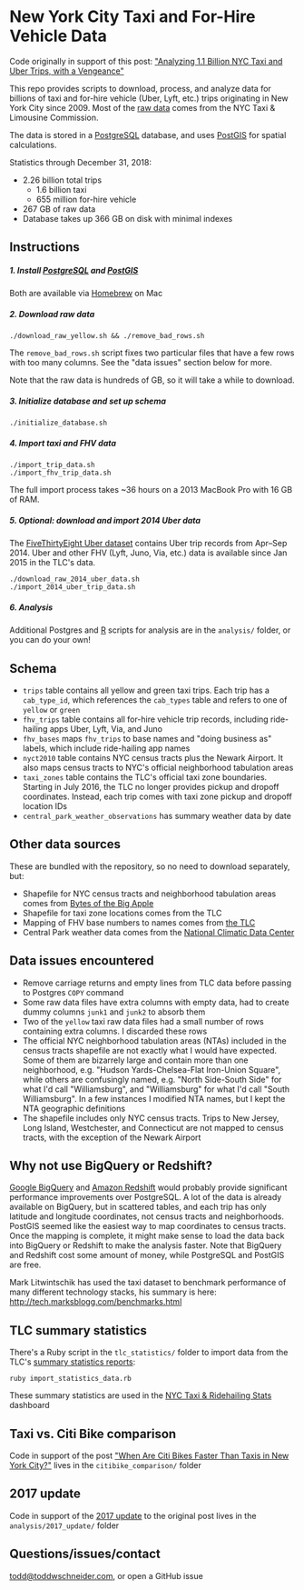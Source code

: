 # New York City Taxi and For-Hire Vehicle Data

Code originally in support of this post: ["Analyzing 1.1 Billion NYC Taxi and Uber Trips, with a Vengeance"](https://toddwschneider.com/posts/analyzing-1-1-billion-nyc-taxi-and-uber-trips-with-a-vengeance/)

This repo provides scripts to download, process, and analyze data for billions of taxi and for-hire vehicle (Uber, Lyft, etc.) trips originating in New York City since 2009. Most of the [raw data](https://www1.nyc.gov/site/tlc/about/tlc-trip-record-data.page) comes from the NYC Taxi & Limousine Commission.

The data is stored in a [PostgreSQL](https://www.postgresql.org/) database, and uses [PostGIS](https://postgis.net/) for spatial calculations.

Statistics through December 31, 2018:

- 2.26 billion total trips
  - 1.6 billion taxi
  - 655 million for-hire vehicle
- 267 GB of raw data
- Database takes up 366 GB on disk with minimal indexes

## Instructions

##### 1. Install [PostgreSQL](https://www.postgresql.org/download/) and [PostGIS](https://postgis.net/install)

Both are available via [Homebrew](https://brew.sh/) on Mac

##### 2. Download raw data

`./download_raw_yellow.sh && ./remove_bad_rows.sh`

The `remove_bad_rows.sh` script fixes two particular files that have a few rows with too many columns. See the "data issues" section below for more.

Note that the raw data is hundreds of GB, so it will take a while to download.

##### 3. Initialize database and set up schema

`./initialize_database.sh`

##### 4. Import taxi and FHV data

`./import_trip_data.sh`
<br>
`./import_fhv_trip_data.sh`

The full import process takes ~36 hours on a 2013 MacBook Pro with 16 GB of RAM.

##### 5. Optional: download and import 2014 Uber data

The [FiveThirtyEight Uber dataset](https://github.com/fivethirtyeight/uber-tlc-foil-response) contains Uber trip records from Apr–Sep 2014. Uber and other FHV (Lyft, Juno, Via, etc.) data is available since Jan 2015 in the TLC's data.

`./download_raw_2014_uber_data.sh`
<br>
`./import_2014_uber_trip_data.sh`

##### 6. Analysis

Additional Postgres and [R](https://www.r-project.org/) scripts for analysis are in the `analysis/` folder, or you can do your own!

## Schema

- `trips` table contains all yellow and green taxi trips. Each trip has a `cab_type_id`, which references the `cab_types` table and refers to one of `yellow` or `green`
- `fhv_trips` table contains all for-hire vehicle trip records, including ride-hailing apps Uber, Lyft, Via, and Juno
- `fhv_bases` maps `fhv_trips` to base names and "doing business as" labels, which include ride-hailing app names
- `nyct2010` table contains NYC census tracts plus the Newark Airport. It also maps census tracts to NYC's official neighborhood tabulation areas
- `taxi_zones` table contains the TLC's official taxi zone boundaries. Starting in July 2016, the TLC no longer provides pickup and dropoff coordinates. Instead, each trip comes with taxi zone pickup and dropoff location IDs
- `central_park_weather_observations` has summary weather data by date

## Other data sources

These are bundled with the repository, so no need to download separately, but:

- Shapefile for NYC census tracts and neighborhood tabulation areas comes from [Bytes of the Big Apple](https://www1.nyc.gov/site/planning/data-maps/open-data/districts-download-metadata.page)
- Shapefile for taxi zone locations comes from the TLC
- Mapping of FHV base numbers to names comes from [the TLC](https://data.cityofnewyork.us/Transportation/FHV-Base-Aggregate-Report/2v9c-2k7f)
- Central Park weather data comes from the [National Climatic Data Center](https://www.ncdc.noaa.gov/)

## Data issues encountered

- Remove carriage returns and empty lines from TLC data before passing to Postgres `COPY` command
- Some raw data files have extra columns with empty data, had to create dummy columns `junk1` and `junk2` to absorb them
- Two of the `yellow` taxi raw data files had a small number of rows containing extra columns. I discarded these rows
- The official NYC neighborhood tabulation areas (NTAs) included in the census tracts shapefile are not exactly what I would have expected. Some of them are bizarrely large and contain more than one neighborhood, e.g. "Hudson Yards-Chelsea-Flat Iron-Union Square", while others are confusingly named, e.g. "North Side-South Side" for what I'd call "Williamsburg", and "Williamsburg" for what I'd call "South Williamsburg". In a few instances I modified NTA names, but I kept the NTA geographic definitions
- The shapefile includes only NYC census tracts. Trips to New Jersey, Long Island, Westchester, and Connecticut are not mapped to census tracts, with the exception of the Newark Airport

## Why not use BigQuery or Redshift?

[Google BigQuery](https://cloud.google.com/bigquery/) and [Amazon Redshift](https://aws.amazon.com/redshift/) would probably provide significant performance improvements over PostgreSQL. A lot of the data is already available on BigQuery, but in scattered tables, and each trip has only latitude and longitude coordinates, not census tracts and neighborhoods. PostGIS seemed like the easiest way to map coordinates to census tracts. Once the mapping is complete, it might make sense to load the data back into BigQuery or Redshift to make the analysis faster. Note that BigQuery and Redshift cost some amount of money, while PostgreSQL and PostGIS are free.

Mark Litwintschik has used the taxi dataset to benchmark performance of many different technology stacks, his summary is here: http://tech.marksblogg.com/benchmarks.html

## TLC summary statistics

There's a Ruby script in the `tlc_statistics/` folder to import data from the TLC's [summary statistics reports](https://www1.nyc.gov/site/tlc/about/aggregated-reports.page):

`ruby import_statistics_data.rb`

These summary statistics are used in the [NYC Taxi & Ridehailing Stats](https://toddwschneider.com/dashboards/nyc-taxi-ridehailing-uber-lyft-data/) dashboard

## Taxi vs. Citi Bike comparison

Code in support of the post ["When Are Citi Bikes Faster Than Taxis in New York City?"](https://toddwschneider.com/posts/taxi-vs-citi-bike-nyc/) lives in the `citibike_comparison/` folder

## 2017 update

Code in support of the [2017 update](https://toddwschneider.com/posts/analyzing-1-1-billion-nyc-taxi-and-uber-trips-with-a-vengeance/#update-2017) to the original post lives in the `analysis/2017_update/` folder

## Questions/issues/contact

todd@toddwschneider.com, or open a GitHub issue
